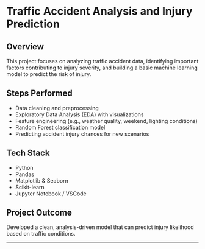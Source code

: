 # Traffic Accident Analysis and Injury Prediction

## Overview
This project focuses on analyzing traffic accident data, identifying important factors contributing to injury severity, and building a basic machine learning model to predict the risk of injury.

## Steps Performed
- Data cleaning and preprocessing
- Exploratory Data Analysis (EDA) with visualizations
- Feature engineering (e.g., weather quality, weekend, lighting conditions)
- Random Forest classification model
- Predicting accident injury chances for new scenarios

## Tech Stack
- Python
- Pandas
- Matplotlib & Seaborn
- Scikit-learn
- Jupyter Notebook / VSCode

## Project Outcome
Developed a clean, analysis-driven model that can predict injury likelihood based on traffic conditions.

---
